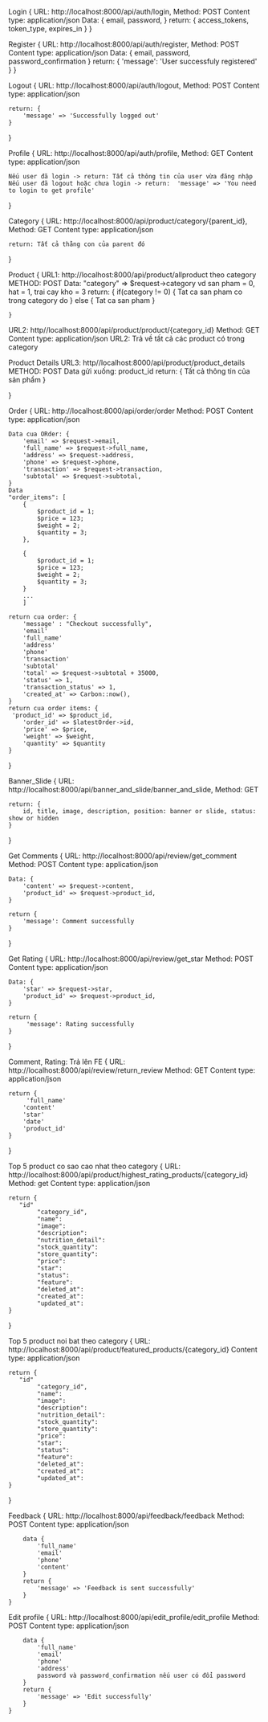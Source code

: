 Login {
URL: http://localhost:8000/api/auth/login,
Method: POST
Content type: application/json
Data: {
email,
password,
}
return: {
access_tokens,
token_type,
expires_in
}
}

Register {
URL: http://localhost:8000/api/auth/register,
Method: POST
Content type: application/json
Data: {
email,
password,
password_confirmation
}
return: {
'message': 'User successfuly registered'
}
}

Logout {
URL: http://localhost:8000/api/auth/logout,
Method: POST
Content type: application/json

    return: {
        'message' => 'Successfully logged out'
    }

}

Profile {
URL: http://localhost:8000/api/auth/profile,
Method: GET
Content type: application/json

    Nếu user đã login -> return: Tất cả thông tin của user vừa đăng nhập
    Nếu user đã logout hoặc chưa login -> return:  'message' => 'You need to login to get profile'

}

Category {
URL: http://localhost:8000/api/product/category/{parent_id},
Method: GET
Content type: application/json

    return: Tất cả thằng con của parent đó

}

Product {
URL1: http://localhost:8000/api/product/allproduct  theo category
METHOD: POST
    Data: 
        "category" => $request->category vd san pham = 0, hat = 1, trai cay kho = 3
    return: {
        if(category != 0) {
            Tat ca san pham co trong category do
        }
        else {
            Tat ca san pham
        }

    }

URL2: http//localhost:8000/api/product/product/{category_id}
Method: GET
Content type: application/json
    URL2: Trả về tất cả các product có trong category


Product Details
URL3: http//localhost:8000/api/product/product_details
METHOD: POST
    Data gửi xuống: product_id
    return: {
        Tất cả thông tin của sản phẩm
    }

}

Order {
URL: http://localhost:8000/api/order/order
Method: POST
Content type: application/json

    Data cua ORder: {
        'email' => $request->email,
        'full_name' => $request->full_name,
        'address' => $request->address,
        'phone' => $request->phone,
        'transaction' => $request->transaction,
        'subtotal' => $request->subtotal,
    }
    Data
    "order_items": [
        {
            $product_id = 1;
            $price = 123;
            $weight = 2;
            $quantity = 3;
        },

        {
            $product_id = 1;
            $price = 123;
            $weight = 2;
            $quantity = 3;
        }
        ...
        ]

    return cua order: {
        'message' : "Checkout successfully",
        'email'
        'full_name'
        'address'
        'phone'
        'transaction'
        'subtotal'
        'total' => $request->subtotal + 35000,
        'status' => 1,
        'transaction_status' => 1,
        'created_at' => Carbon::now(),
    }
    return cua order items: {
     'product_id' => $product_id,
        'order_id' => $latestOrder->id,
        'price' => $price,
        'weight' => $weight,
        'quantity' => $quantity
    }
}


Banner_Slide {
URL: http://localhost:8000/api/banner_and_slide/banner_and_slide,
Method: GET

    return: {
        id, title, image, description, position: banner or slide, status: show or hidden
    }

}

Get Comments {
URL: http://localhost:8000/api/review/get_comment
Method: POST
Content type: application/json

    Data: {
        'content' => $request->content,
        'product_id' => $request->product_id,
    }

    return {
        'message': Comment successfully
    }

}

Get Rating {
URL: http://localhost:8000/api/review/get_star
Method: POST
Content type: application/json

    Data: {
        'star' => $request->star,
        'product_id' => $request->product_id,
    }

    return {
         'message': Rating successfully
    }

}

Comment, Rating: Trả lên FE {
URL: http://localhost:8000/api/review/return_review
Method: GET
Content type: application/json

    return {
         'full_name'
        'content'
        'star'
        'date'
        'product_id'
    }

}

Top 5 product co sao cao nhat theo category {
URL: http://localhost:8000/api/product/highest_rating_products/{category_id}
Method: get
Content type: application/json

    return {
       "id"
            "category_id",
            "name":
            "image":
            "description":
            "nutrition_detail":
            "stock_quantity":
            "store_quantity":
            "price":
            "star":
            "status":
            "feature":
            "deleted_at":
            "created_at":
            "updated_at":
    }

}

Top 5 product noi bat theo category {
URL: http://localhost:8000/api/product/featured_products/{category_id}
Content type: application/json

    return {
       "id"
            "category_id",
            "name":
            "image":
            "description":
            "nutrition_detail":
            "stock_quantity":
            "store_quantity":
            "price":
            "star":
            "status":
            "feature":
            "deleted_at":
            "created_at":
            "updated_at":
    }
}

Feedback {
    URL: http://localhost:8000/api/feedback/feedback
    Method: POST
    Content type: application/json

        data {
            'full_name'
            'email'
            'phone'
            'content'
        }
        return {
            'message' => 'Feedback is sent successfully'    
        }
    }

Edit profile {
    URL: http://localhost:8000/api/edit_profile/edit_profile
    Method: POST
    Content type: application/json

        data {
            'full_name'
            'email'
            'phone'
            'address'
            password và password_confirmation nếu user có đổi password
        }
        return {
            'message' => 'Edit successfully'    
        }
    }

